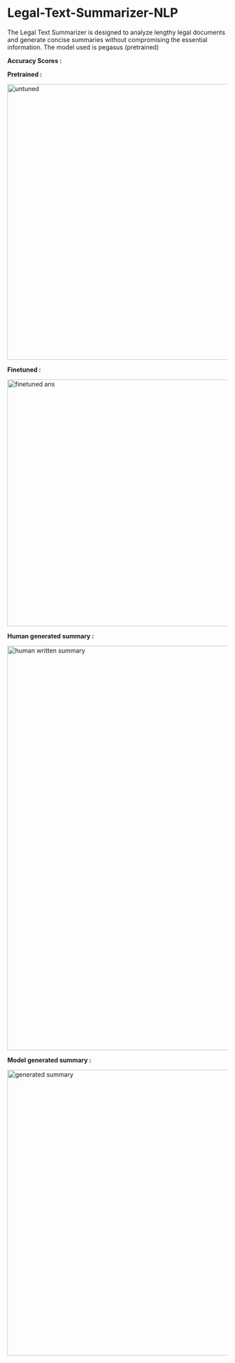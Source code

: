 # Legal-Text-Summarizer-NLP

The Legal Text Summarizer is designed to analyze lengthy legal documents and generate concise summaries without compromising the essential information. The model used is pegasus (pretrained)

**Accuracy Scores :**

**Pretrained :**




<img width="630" alt="untuned" src="https://github.com/jainlakshay21/Legal-Text-Summarizer-NLP/assets/91755977/50e9b589-70ff-4cfb-b2ed-6885861cfc0c">

**Finetuned :**




<img width="564" alt="finetuned ans" src="https://github.com/jainlakshay21/Legal-Text-Summarizer-NLP/assets/91755977/10cd1f09-3770-4e17-b1aa-885c3a25bccd">

**Human generated summary :**

<img width="924" alt="human written summary" src="https://github.com/jainlakshay21/Legal-Text-Summarizer-NLP/assets/91755977/b122a930-5fe7-4145-b8fc-97fadcacb67d">


**Model generated summary :**



<img width="653" alt="generated summary" src="https://github.com/jainlakshay21/Legal-Text-Summarizer-NLP/assets/91755977/8b21303d-dd1b-4223-87b5-487b899b9362">


